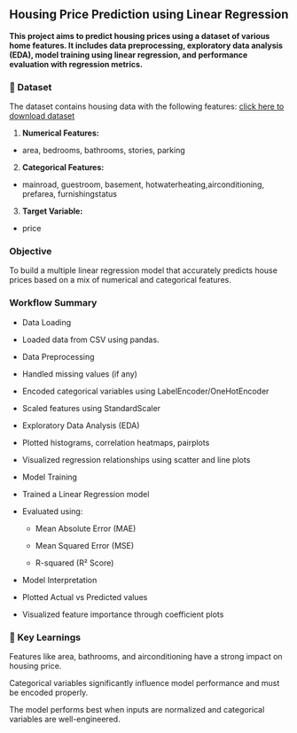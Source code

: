 ## **Housing Price Prediction using Linear Regression**
**This project aims to predict housing prices using a dataset of various home features. It includes data preprocessing, exploratory data analysis (EDA), 
model training using linear regression, and performance evaluation with regression metrics.**

### 📂 Dataset
The dataset contains housing data with the following features: [click here to download dataset](https://)

1. **Numerical Features:**
* area, bedrooms, bathrooms, stories, parking

2. **Categorical Features:**
* mainroad, guestroom, basement, hotwaterheating,airconditioning, prefarea, furnishingstatus

3. **Target Variable:**
* price

### Objective
To build a multiple linear regression model that accurately predicts house prices based on a mix of numerical and categorical features.

### Workflow Summary
* Data Loading
* Loaded data from CSV using pandas.
* Data Preprocessing
* Handled missing values (if any)
* Encoded categorical variables using LabelEncoder/OneHotEncoder
* Scaled features using StandardScaler
* Exploratory Data Analysis (EDA)
* Plotted histograms, correlation heatmaps, pairplots
* Visualized regression relationships using scatter and line plots
* Model Training
* Trained a Linear Regression model
* Evaluated using:

  * Mean Absolute Error (MAE)

  * Mean Squared Error (MSE)

  * R-squared (R² Score)

* Model Interpretation

* Plotted Actual vs Predicted values

* Visualized feature importance through coefficient plots

### 🧠 Key Learnings
Features like area, bathrooms, and airconditioning have a strong impact on housing price.

Categorical variables significantly influence model performance and must be encoded properly.

The model performs best when inputs are normalized and categorical variables are well-engineered.
